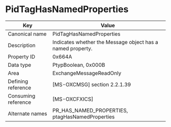 # PidTagHasNamedProperties

| Key | Value |
|---|---|
| Canonical name | PidTagHasNamedProperties |
| Description | Indicates whether the Message object has a named property. |
| Property ID | 0x664A |
| Data type | PtypBoolean, 0x000B |
| Area | ExchangeMessageReadOnly |
| Defining reference | [MS-OXCMSG] section 2.2.1.39 |
| Consuming reference | [MS-OXCFXICS] |
| Alternate names | PR_HAS_NAMED_PROPERTIES, ptagHasNamedProperties |
